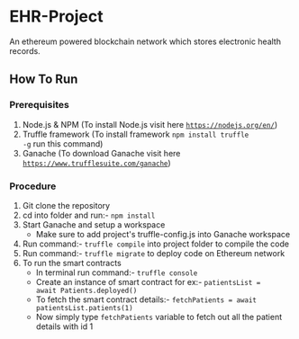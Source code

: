 # EHR-Project
An ethereum powered blockchain network which stores electronic health records.

## How To Run
### Prerequisites
1. Node.js & NPM (To install Node.js visit here <code>https://nodejs.org/en/</code>)
2. Truffle framework (To install framework <code>npm install truffle -g</code> run this command)
3. Ganache (To download Ganache visit here <code>https://www.trufflesuite.com/ganache</code>)

### Procedure
1. Git clone the repository
2. cd into folder and run:- <code>npm install</code>
3. Start Ganache and setup a workspace
   - Make sure to add project's truffle-config.js into Ganache workspace
4. Run command:- <code>truffle compile</code> into project folder to compile the code
5. Run command:- <code>truffle migrate</code> to deploy code on Ethereum network
6. To run the smart contracts
   - In terminal run command:- <code>truffle console</code>
   - Create an instance of smart contract for ex:- <code>patientsList = await Patients.deployed()</code>
   - To fetch the smart contract details:- <code>fetchPatients =   await patientsList.patients(1)</code>
   - Now simply type <code>fetchPatients</code> variable to fetch out all the patient details with id 1  
